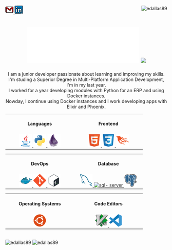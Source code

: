 <p>
  <a href="mailto:inmsanz89@gmail.com">
    <img alt="Gmail" width="25px" src="assets/gmail.svg" />
  </a>
  <a href="https://www.linkedin.com/in/inma-sánchez">
    <img alt="LinkedIn" width="25px" src="assets/linkedin.svg" />
  </a>
  <img align="right" src="https://komarev.com/ghpvc/?username=edallas89&label=Profile%20views&color=0e75b6&style=flat" alt="edallas89" /> 
</p>

<h1 align="center">
  <img src="assets/title.svg" width="350">
  <img src="https://media.giphy.com/media/TG0Hc5rqnP28M/giphy.gif" width="70">
</h1>

<p align="center">
  I am a junior developer passionate about learning and improving my skills.<br>
  I'm studing a Superior Degree in Multi-Platform Application Development, I'm in my last year.<br>
  I worked for a year developing modules with Python for an ERP and using Docker instances.<br>
  Nowday, I continue using Docker instances and I work  developing apps with Elixir and Phoenix.
</p>

<table align="center">
  <tr align="center">
    <td width="200"><h4>Languages</h4></td>
    <td width="200"><h4>Frontend</h4></td>
  </tr>
  <tr>
    <td align="center">
      <a href="https://www.java.com" target="_blank"> <img src="https://github.com/devicons/devicon/blob/master/icons/java/java-original.svg" alt="java" width="40"         height="40"/>
      <a href="https://www.python.org" target="_blank"> <img src="https://github.com/devicons/devicon/blob/master/icons/python/python-original.svg" alt="python"             width="40" height="40"/> </a> 
      <a href="https://elixir-lang.org" target="_blank"> <img src="https://github.com/devicons/devicon/blob/master/icons/elixir/elixir-original.svg" alt="elixir"           width="40" height="40"/> </a> 
   </td>
   <td align="center"> 
      <a href="https://www.w3.org/html/" target="_blank"> <img src="https://github.com/devicons/devicon/blob/master/icons/html5/html5-original.svg" alt="html5"             width="40" height="40"/> </a> 
      <a href="https://www.w3schools.com/css/" target="_blank"> <img src="https://github.com/devicons/devicon/blob/master/icons/css3/css3-original.svg" alt="css3"           width="40" height="40"/> </a> 
      <a href="https://phoenixframework.org/" target="_blank"> <img src="https://github.com/devicons/devicon/blob/master/icons/phoenix/phoenix-original.svg"                 alt="phoenix framework" width="40" height="40"/> </a> 
   </td>
  </tr>
</table>

<table align="center">
  <tr align="center">
    <td width="200"><h4>DevOps</h4></td>
    <td width="200"><h4>Database</h4></td>
  </tr>
  <tr>
    <td align="center">
      <a href="https://www.docker.com/" target="_blank"> <img src="https://github.com/devicons/devicon/blob/master/icons/docker/docker-original.svg" alt="docker"           width="40" height="40"/> </a>
      <a href="https://git-scm.com/" target="_blank"> <img src="https://github.com/devicons/devicon/blob/master/icons/git/git-original.svg" alt="git" width="40"             height="40"/> </a>
      <a href="https://www.gnu.org/software/bash/" target="_blank"> <img src="https://github.com/devicons/devicon/blob/master/icons/bash/bash-original.svg"                 alt="bash" width="40" height="40"/> </a> 
    </td>
    <td align="center">
      <a href="https://www.mysql.com/" target="_blank"> <img src="https://github.com/devicons/devicon/blob/master/icons/mysql/mysql-original.svg" alt="mysql"               width="40" height="40"/> </a>
      <a href="https://www.microsoft.com/en-us/sql-server" target="_blank"> <img src="https://www.svgrepo.com/show/303229/microsoft-sql-server-logo.svg" alt="sql-           server" width="40" height="40"/> </a>  
      <a href="https://www.postgresql.org" target="_blank"> <img src="https://github.com/devicons/devicon/blob/master/icons/postgresql/postgresql-original.svg"             alt="postgresql" width="40" height="40"/> </a> 
    </td>
  </tr>
</table>

<table align="center">
  <tr align="center">
    <td width="200"><h4>Operating Systems</h4></td>
    <td width="200"><h4>Code Editors</h4></td>
  </tr>
  <tr>
    <td align="center">
      </a> <a href="https://ubuntu.com/" target="_blank"> <img src="https://github.com/devicons/devicon/blob/master/icons/ubuntu/ubuntu-plain.svg" alt="ubuntu"            width="40" height="40"/> </a> 
    </td>
    <td align="center">
      <a href="https://www.vim.org/" target="_blank"> <img src="https://github.com/devicons/devicon/blob/master/icons/vim/vim-original.svg" alt="vim" width="40"            height="40"/> </a>
      <a href="https://code.visualstudio.com/" target="_blank"> <img src="https://github.com/devicons/devicon/blob/master/icons/vscode/vscode-original.svg"                alt="vscode" width="40" height="40"/> </a>
    </td>
  </tr>
</table>

<br>

<div>
  <img align="center" src="https://github-readme-stats.vercel.app/api?username=edallas89&show_icons=true&title_color=5E10F0&hide_border=true&locale=en" alt="edallas89" />
  <img align="center" src="https://github-readme-stats.vercel.app/api/top-langs?username=edallas89&show_icons=true&title_color=5E10F0&hide_border=true&locale=en&layout=compact" alt="edallas89"/>   
</div>
